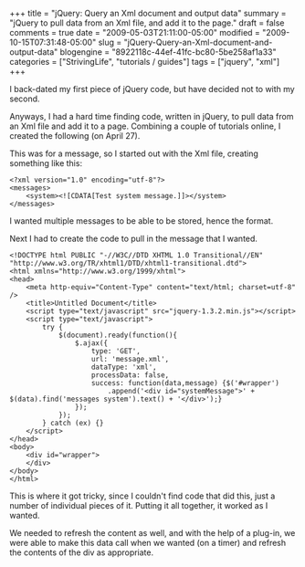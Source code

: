 +++
title = "jQuery: Query an Xml document and output data"
summary = "jQuery to pull data from an Xml file, and add it to the page."
draft = false
comments = true
date = "2009-05-03T21:11:00-05:00"
modified = "2009-10-15T07:31:48-05:00"
slug = "jQuery-Query-an-Xml-document-and-output-data"
blogengine = "8922118c-44ef-41fc-bc80-5be258af1a33"
categories = ["StrivingLife", "tutorials / guides"]
tags = ["jquery", "xml"]
+++

<p>I back-dated my first piece of jQuery code, but have decided not to with my second.</p>
<p>Anyways, I had a hard time finding code, written in jQuery, to pull data from an Xml file and add it to a page. Combining a couple of tutorials online, I created the following (on April 27).</p>
<p>This was for a message, so I started out with the Xml file, creating something like this:</p>
<pre class="code"><code class="xml">&lt;?xml version="1.0" encoding="utf-8"?&gt;
&lt;messages&gt;
	&lt;system&gt;&lt;![CDATA[Test system message.]]&gt;&lt;/system&gt;
&lt;/messages&gt;</code></pre>
<p>I wanted multiple messages to be able to be stored, hence the format.&nbsp;</p>
<p>Next I had to create the code to pull in the message that I wanted.</p>
<pre class="code"><code class="html">&lt;!DOCTYPE html PUBLIC "-//W3C//DTD XHTML 1.0 Transitional//EN" "http://www.w3.org/TR/xhtml1/DTD/xhtml1-transitional.dtd"&gt;
&lt;html xmlns="http://www.w3.org/1999/xhtml"&gt;
&lt;head&gt;
	&lt;meta http-equiv="Content-Type" content="text/html; charset=utf-8" /&gt;
	&lt;title&gt;Untitled Document&lt;/title&gt;
	&lt;script type="text/javascript" src="jquery-1.3.2.min.js"&gt;&lt;/script&gt;
	&lt;script type="text/javascript"&gt;
		try {
			$(document).ready(function(){
				$.ajax({
					type: 'GET',
					url: 'message.xml',
					dataType: 'xml',
					processData: false,
					success: function(data,message) {$('#wrapper')
						.append('&lt;div id="systemMessage"&gt;' + $(data).find('messages system').text() + '&lt;/div&gt;');}
				});
			});
		} catch (ex) {}
	&lt;/script&gt;
&lt;/head&gt;
&lt;body&gt;
	&lt;div id="wrapper"&gt;
	&lt;/div&gt;
&lt;/body&gt;
&lt;/html&gt;</code></pre>
<p>This is where it got tricky, since I couldn't find code that did this, just a number of individual pieces of it. Putting it all together, it worked as I wanted.</p>
<p>We needed to refresh the content as well, and with the help of a plug-in, we were able to make this data call when we wanted (on a timer) and refresh the contents of the div as appropriate.</p>
